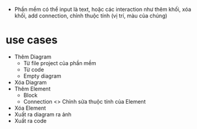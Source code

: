 - Phần mềm có thể input là text, hoặc các interaction như thêm khối, xóa khối, add connection, chỉnh thuộc tính (vị trí, màu của chúng)

# use cases
- Thêm Diagram
  - Từ file project của phần mềm
  - Từ code
  - Empty diagram
- Xóa Diagram
- Thêm Element
  - Block
  - Connection
<<extend>> Chỉnh sửa thuộc tính của Element
- Xóa Element
- Xuất ra diagram ra ảnh
- Xuất ra code
